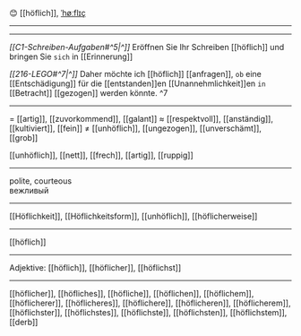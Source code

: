😊 [[höflich]], [ˈhøːflɪç](https://youglish.com/pronounce/höflich/german)

---
---

*[[C1-Schreiben-Aufgaben#^5|^]]* Eröffnen Sie Ihr Schreiben [[höflich]] und bringen Sie `sich` in [[Erinnerung]]


*[[216-LEGO#^7|^]]* Daher möchte ich [[höflich]] [[anfragen]], `ob` eine [[Entschädigung]] für die [[entstanden]]en [[Unannehmlichkeit]]en `in` [[Betracht]] [[gezogen]] werden könnte. ^7



---
= [[artig]], [[zuvorkommend]], [[galant]]
≈ [[respektvoll]], [[anständig]], [[kultiviert]], [[fein]]
≠ [[unhöflich]], [[ungezogen]], [[unverschämt]], [[grob]]

 [[unhöflich]], [[nett]], [[frech]], [[artig]], [[ruppig]]

---
polite, courteous  
вежливый

---
[[Höflichkeit]], [[Höflichkeitsform]], [[unhöflich]], [[höflicherweise]]

---
[[höflich]]


---
Adjektive: [[höflich]], [[höflicher]], [[höflichst]]

---
[[höflicher]], [[höfliches]], [[höfliche]], [[höflichen]], [[höflichem]], [[höflicherer]], [[höflicheres]], [[höflichere]], [[höflicheren]], [[höflicherem]], [[höflichster]], [[höflichstes]], [[höflichste]], [[höflichsten]], [[höflichstem]], [[derb]]